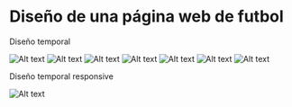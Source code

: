 <h1>Diseño de una página web de futbol</h1>

<p>Diseño temporal</p>

![Alt text](https://github.com/MCornejoDev/Test-Designer-Web/blob/master/docs/diseño_mobile_01.png "Diseño móvil")
![Alt text](https://github.com/MCornejoDev/Test-Designer-Web/blob/master/docs/diseño_mobile_02.png "Diseño móvil")
![Alt text](https://github.com/MCornejoDev/Test-Designer-Web/blob/master/docs/diseño_mobile_03.png "Diseño móvil")
![Alt text](https://github.com/MCornejoDev/Test-Designer-Web/blob/master/docs/diseño_mobile_04.png "Diseño móvil")
![Alt text](https://github.com/MCornejoDev/Test-Designer-Web/blob/master/docs/diseño_mobile_05.png "Diseño móvil")
![Alt text](https://github.com/MCornejoDev/Test-Designer-Web/blob/master/docs/diseño_mobile_06.png "Diseño móvil")
![Alt text](https://github.com/MCornejoDev/Test-Designer-Web/blob/master/docs/diseño_mobile_07.png "Diseño móvil")


<p>Diseño temporal responsive</p>

![Alt text](https://github.com/MCornejoDev/Test-Designer-Web/blob/master/docs/dise%C3%B1o_provisional.png "Diseño temporal responsive")
